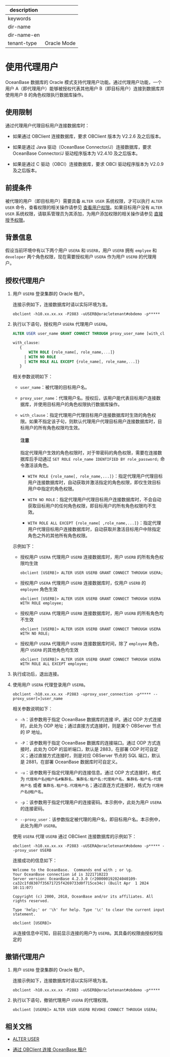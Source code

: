 |description||
|---|---|
|keywords||
|dir-name||
|dir-name-en||
|tenant-type|Oracle Mode|

# 使用代理用户

OceanBase 数据库的 Oracle 模式支持代理用户功能。通过代理用户功能，一个用户 A（即代理用户）能够被授权代表其他用户 B（即目标用户）连接到数据库并使用用户 B 的角色权限执行数据库操作。

## 使用限制

通过代理用户代理目标用户连接数据库时：

* 如果通过 OBClient 连接数据库，要求 OBClient 版本为 V2.2.6 及之后版本。

* 如果是通过 Java 驱动（OceanBase Connector/J）连接数据库，要求 OceanBase Connector/J 驱动程序版本为 V2.4.10 及之后版本。

* 如果是通过 C 驱动（OBCI）连接数据库，要求 OBCI 驱动程序版本为 V2.0.9 及之后版本。

## 前提条件

被代理的用户（即目标用户）需要具备 `ALTER USER` 系统权限，才可以执行 `ALTER USER` 命令，查看权限的相关操作请参见 [查看用户权限](../300.permission-of-oracle-mode/600.view-user-permissions-of-oracle-mode.md)。如果目标用户没有 `ALTER USER` 系统权限，请联系管理员为其添加，为用户添加权限的相关操作请参见 [直接授予权限](../300.permission-of-oracle-mode/200.authority-of-oracle-mode.md)。

## 背景信息

假设当前环境中有以下两个用户 `USERA` 和 `USERB`，用户 `USERB` 拥有 `emplyee` 和 `developer` 两个角色权限，现在需要授权用户 `USERA` 作为用户 `USERB` 的代理用户。

## 授权代理用户

1. 用户 `USERB` 登录集群的 Oracle 租户。

   连接示例如下，连接数据库时请以实际环境为准。

   ```shell
   obclient -h10.xx.xx.xx -P2883 -uUSERB@oracletenant#obdemo -p*****
   ```

2. 执行以下语句，授权用户 `USERA` 代理用户 `USERB`。

   ```sql
   ALTER USER user_name GRANT CONNECT THROUGH proxy_user_name [with_clause];

   with_clause:
      {
          WITH ROLE {role_name[, role_name,...]}
        | WITH NO ROLE 
        | WITH ROLE ALL EXCEPT {role_name[, role_name,...]}
      }
   ```

   相关参数说明如下：

   * `user_name`：被代理的目标用户名。

   * `proxy_user_name`：代理用户名。授权后，该用户能代表目标用户连接数据库，并使用目标用户的角色权限执行数据库操作。

   * `with_clause`：指定代理用户代理目标用户连接数据库时生效的角色权限。如果不指定该子句，则默认代理用户代理目标用户连接数据库时，目标用户的所有角色权限均生效。

      <main id="notice" type='notice'>
      <h4>注意</h4>
      <p>指定代理用户生效的角色权限时，对于带密码的角色权限，需要在连接数据库后手动通过 <code>SET ROLE role_name IDENTIFIED BY role_password;</code> 命令激活该角色。</p>
      </main>      

      * `WITH ROLE {role_name[, role_name,...]}`：指定代理用户代理目标用户连接数据库时，自动获取并激活指定的角色权限，即仅生效目标用户中指定的角色权限。

      * `WITH NO ROLE`：指定代理用户代理目标用户连接数据库时，不会自动获取目标用户的任何角色权限，即目标用户的所有角色权限均不生效。

      * `WITH ROLE ALL EXCEPT {role_name[ ,role_name,...]}`：指定代理用户代理目标用户连接数据库时，自动获取并激活目标用户中除指定角色之外的其他所有角色权限。

   示例如下：

   * 授权用户 `USERA` 代理用户 `USERB` 连接数据库时，用户 `USERB` 的所有角色权限均生效

      ```shell
      obclient [USERB]> ALTER USER USERB GRANT CONNECT THROUGH USERA;
      ```   

   * 授权用户 `USERA` 代理用户 `USERB` 连接数据库时，仅用户 `USERB` 的 `employee` 角色生效

      ```shell
      obclient [USERB]> ALTER USER USERB GRANT CONNECT THROUGH USERA WITH ROLE employee;
      ```   

   * 授权用户 `USERA` 代理用户 `USERB` 连接数据库时，用户 `USERB` 的所有角色均不生效

      ```shell
      obclient [USERB]> ALTER USER USERB GRANT CONNECT THROUGH USERA WITH NO ROLE;
      ```   

   * 授权用户 `USERA` 代理用户 `USERB` 连接数据库时间，除了 `employee` 角色，用户 `USERB` 的其他角色均生效

      ```shell
      obclient [USERB]> ALTER USER USERB GRANT CONNECT THROUGH USERA WITH ROLE ALL EXCEPT employee;
      ```   

3. 执行成功后，退出连接。

4. 使用用户 `USERA` 代理登录用户 `USERB`。

   ```shell
   obclient -h10.xx.xx.xx -P2883 -uproxy_user_connection -p***** --proxy_user[=]user_name 
   ```
   
   相关参数说明如下：

   * `-h`：该参数用于指定 OceanBase 数据库的连接 IP。通过 ODP 方式连接时，此处为 ODP 地址；通过直接方式连接时，则是某个 OBServer 节点的 IP 地址。

   * `-P`：该参数用于指定 OceanBase 数据库的连接端口。通过 ODP 方式连接时，此处为 ODP 的监听端口，默认是 2883，在部署 ODP 时可自定义；通过直接方式连接时，则是对应 OBServer 节点的 SQL 端口，默认是 2881，在部署 OceanBase 数据库时可自定义。

   * `-u`：该参数用于指定代理用户的连接信息。通过 ODP 方式连接时，格式为 `代理用户名@租户名#集群名`、`集群名:租户名:代理用户名`、`集群名-租户名-代理用户名` 或者 `集群名.租户名.代理用户名`；通过直连方式连接时，格式为 `代理用户名@租户名`。

   * `-p`：该参数用于指定代理用户的连接密码。本示例中，此处为用户 `USERA` 的连接密码。
   
   * `--proxy_user`：该参数指定被代理的用户名，即目标用户名。本示例中，此处为用户 `USERB`。

   使用 `USERA` 代理 `USERB` 通过 OBClient 连接数据库的示例如下：

   ```shell
   obclient -h10.xx.xx.xx -P2883 -uUSERA@oracletenant#obdemo -p***** --proxy_user USERB 
   ```

   连接成功的信息如下：

   ```shell
   Welcome to the OceanBase.  Commands end with ; or \g.
   Your OceanBase connection id is 3221710223
   Server version: OceanBase 4.2.3.0 (r200000192024040109-ca32c1fd8307f35671725f4269733d0f715ce34c) (Built Apr  1 2024 10:11:07)

   Copyright (c) 2000, 2018, OceanBase and/or its affiliates. All rights reserved.

   Type 'help;' or '\h' for help. Type '\c' to clear the current input statement.

   obclient [USERB]>
   ```

   从连接信息中可知，目前显示连接的用户为 `USERB`。其具备的权限由授权时指定的

## 撤销代理用户

1. 用户 `USERB` 登录集群的 Oracle 租户。

   连接示例如下，连接数据库时请以实际环境为准。

   ```shell
   obclient -h10.xx.xx.xx -P2883 -uUSERB@oracletenant#obdemo -p*****
   ```

2. 执行以下语句，撤销代理用户 `USERA` 的代理权限。

   ```shell
   obclient [USERB]> ALTER USER USERB REVOKE CONNECT THROUGH USERA;
   ```

## 相关文档

* [ALTER USER](../../../../../700.reference/500.sql-reference/100.sql-syntax/300.common-tenant-of-oracle-mode/900.sql-statement-of-oracle-mode/100.ddl-of-oracle-mode/1200.alter-user-of-oracle-mode.md)

* [通过 OBClient 连接 OceanBase 租户](../../../../../300.develop/200.application-development-of-oracle-mode/100.connect-to-oceanbase-database-of-oracle-mode/200.connect-to-an-oceanbase-tenant-by-using-obclient-of-oracle-mode.md)

